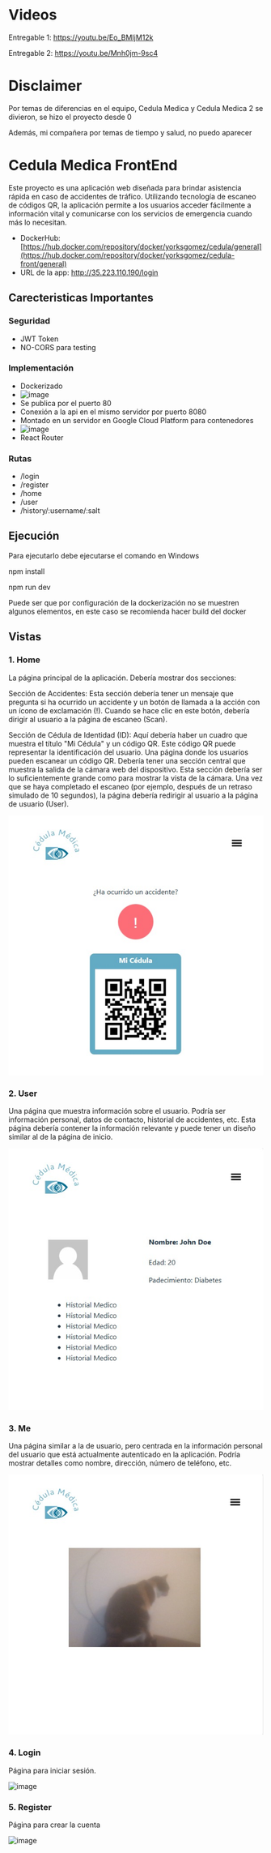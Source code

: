 # Videos
Entregable 1: https://youtu.be/Eo_BMIjM12k

Entregable 2: https://youtu.be/Mnh0jm-9sc4

# Disclaimer

Por temas de diferencias en el equipo, Cedula Medica y Cedula Medica 2 se divieron, se hizo el proyecto desde 0

Además, mi compañera por temas de tiempo y salud, no puedo aparecer

# Cedula Medica FrontEnd

Este proyecto es una aplicación web diseñada para brindar asistencia rápida en caso de accidentes de tráfico. Utilizando tecnología de escaneo de códigos QR, la aplicación permite a los usuarios acceder fácilmente a información vital y comunicarse con los servicios de emergencia cuando más lo necesitan.

- DockerHub: [https://hub.docker.com/repository/docker/yorksgomez/cedula/general](https://hub.docker.com/repository/docker/yorksgomez/cedula-front/general)
- URL de la app: http://35.223.110.190/login

## Carecteristicas Importantes

### Seguridad

- JWT Token
- NO-CORS para testing

### Implementación

- Dockerizado
- ![image](https://github.com/yorksgomez/cedula-medica-front/assets/23731047/dd2d5fdd-d19f-4bf3-94f5-2c6a0265dcfd)
- Se publica por el puerto 80
- Conexión a la api en el mismo servidor por puerto 8080
- Montado en un servidor en Google Cloud Platform para contenedores
- ![image](https://github.com/yorksgomez/cedula-back/assets/23731047/533104fa-3586-441a-b820-95a31a79e2e3)
- React Router

### Rutas

- /login
- /register
- /home
- /user
- /history/:username/:salt

## Ejecución

Para ejecutarlo debe ejecutarse el comando en Windows

npm install

npm run dev

Puede ser que por configuración de la dockerización no se muestren algunos elementos, en este caso se recomienda hacer build del docker

## Vistas
### 1. Home

La página principal de la aplicación. Debería mostrar dos secciones:

Sección de Accidentes: Esta sección debería tener un mensaje que pregunta si ha ocurrido un accidente y un botón de llamada a la acción con un ícono de exclamación (!). Cuando se hace clic en este botón, debería dirigir al usuario a la página de escaneo (Scan).

Sección de Cédula de Identidad (ID): Aquí debería haber un cuadro que muestra el título "Mi Cédula" y un código QR. Este código QR puede representar la identificación del usuario.
Una página donde los usuarios pueden escanear un código QR. Debería tener una sección central que muestra la salida de la cámara web del dispositivo. Esta sección debería ser lo suficientemente grande como para mostrar la vista de la cámara. Una vez que se haya completado el escaneo (por ejemplo, después de un retraso simulado de 10 segundos), la página debería redirigir al usuario a la página de usuario (User).

![](img/2.jpeg)

### 2. User

Una página que muestra información sobre el usuario. Podría ser información personal, datos de contacto, historial de accidentes, etc. Esta página debería contener la información relevante y puede tener un diseño similar al de la página de inicio.

![](img/1.jpeg)

### 3. Me

Una página similar a la de usuario, pero centrada en la información personal del usuario que está actualmente autenticado en la aplicación. Podría mostrar detalles como nombre, dirección, número de teléfono, etc.

![](img/3.jpeg)

### 4. Login

Página para iniciar sesión.

![image](https://github.com/yorksgomez/cedula-medica-front/assets/23731047/04f3ebf1-406e-4151-a1a9-dab550ed62fe)

### 5. Register
Página para crear la cuenta

![image](https://github.com/yorksgomez/cedula-medica-front/assets/23731047/53f9c0d9-c350-4c3b-86f9-0f7e50cb82aa)



